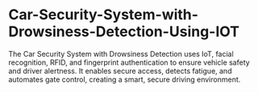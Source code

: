 # Car-Security-System-with-Drowsiness-Detection-Using-IOT
The Car Security System with Drowsiness Detection uses IoT, facial recognition, RFID, and fingerprint authentication to ensure vehicle safety and driver alertness. It enables secure access, detects fatigue, and automates gate control, creating a smart, secure driving environment.

